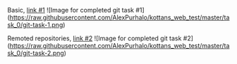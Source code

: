 Basic, 
[link #1](https://raw.githubusercontent.com/AlexPurhalo/kottans_web_test/master/task_0/git-task-1.png)
![Image for completed git task #1]
(https://raw.githubusercontent.com/AlexPurhalo/kottans_web_test/master/task_0/git-task-1.png)

Remoted repositories, 
[link #2](https://raw.githubusercontent.com/AlexPurhalo/kottans_web_test/master/task_0/git-task-2.png)
![Image for completed git task #2]
(https://raw.githubusercontent.com/AlexPurhalo/kottans_web_test/master/task_0/git-task-2.png)
